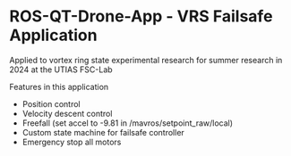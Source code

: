 # ROS-QT-Drone-App - VRS Failsafe Application

Applied to vortex ring state experimental research for summer research in 2024 at the UTIAS FSC-Lab

Features in this application
* Position control
* Velocity descent control
* Freefall (set accel to -9.81 in /mavros/setpoint_raw/local)
* Custom state machine for failsafe controller
* Emergency stop all motors

